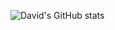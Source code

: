 ![David's GitHub stats](https://github-readme-stats.vercel.app/api?username=davidwilliford99&show_icons=true&theme=tokyonight)

<!-- GitHub readme stats comes with several built-in themes (e.g. dark, radical, merko, gruvbox, tokyonight, onedark, cobalt, synthwave, highcontrast, dracula). -->
